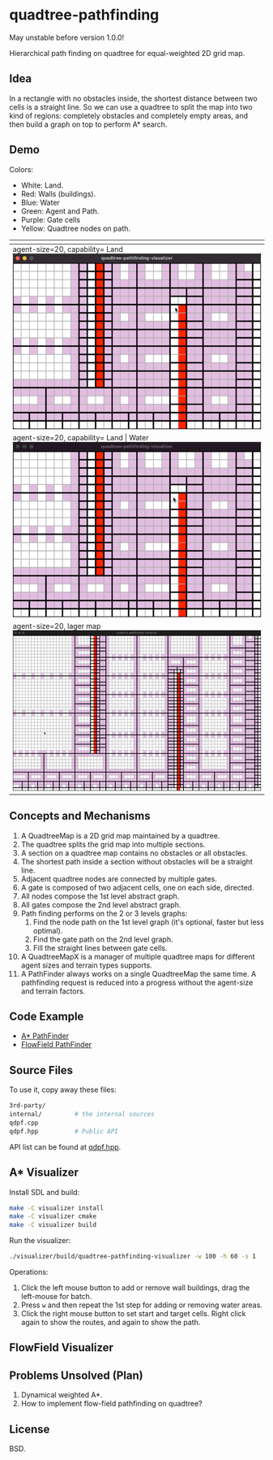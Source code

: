 quadtree-pathfinding
====================

May unstable before version 1.0.0!

Hierarchical path finding on quadtree for equal-weighted 2D grid map.

Idea
----

In a rectangle with no obstacles inside, the shortest distance between two cells is a straight line.
So we can use a quadtree to split the map into two kind of regions: completely obstacles and completely empty areas,
and then build a graph on top to perform A* search.

Demo
----

Colors:

* White: Land.
* Red: Walls (buildings).
* Blue: Water
* Green: Agent and Path.
* Purple: Gate cells
* Yellow: Quadtree nodes on path.

| <!-- -->                                                          |
| ------------------------------------------------------------------|
| agent-size=20, capability= Land  ![](misc/quadtree-pathfinding1.gif)                  |
| agent-size=20, capability= Land \| Water ![](misc/quadtree-pathfinding2.gif)                  |
| agent-size=20, lager map ![](misc/quadtree-pathfinding3.gif)    |


Concepts and Mechanisms
------------------------

1. A QuadtreeMap is a 2D grid map maintained by a quadtree.
2. The quadtree splits the grid map into multiple sections.
3. A section on a quadtree map contains no obstacles or all obstacles.
4. The shortest path inside a section without obstacles will be a straight line.
5. Adjacent quadtree nodes are connected by multiple gates.
6. A gate is composed of two adjacent cells, one on each side, directed.
7. All nodes compose the 1st level abstract graph.
8. All gates compose the 2nd level abstract graph.
9. Path finding performs on the 2 or 3 levels graphs:
   1. Find the node path on the 1st level graph (it's optional, faster but less optimal).
   2. Find the gate path on the 2nd level graph.
   3. Fill the straight lines between gate cells.
10. A QuadtreeMapX is a manager of multiple quadtree maps for different agent sizes and terrain
    types supports.
11. A PathFinder always works on a single QuadtreeMap the same time. A pathfinding request is
    reduced into a progress without the agent-size and terrain factors.

Code Example
------------

- [A* PathFinder](examples/astar)
- [FlowField PathFinder](examples/flowfield)

Source Files
------------

To use it, copy away these files:

```bash
3rd-party/
internal/         # the internal sources
qdpf.cpp
qdpf.hpp          # Public API
```

API list can be found at [qdpf.hpp](qdpf.hpp).

A* Visualizer
-------------

Install SDL and build:

```bash
make -C visualizer install
make -C visualizer cmake
make -C visualizer build
```

Run the visualizer:

```bash
./visualizer/build/quadtree-pathfinding-visualizer -w 100 -h 60 -s 1
```

Operations:

1. Click the left mouse button to add or remove wall buildings, drag the left-mouse for batch.
2. Press `w` and then repeat the 1st step for adding or removing water areas.
3. Click the right mouse button to set start and target cells.
   Right click again to show the routes, and again to show the path.

FlowField Visualizer
--------------------

Problems Unsolved (Plan)
------------------------

1. Dynamical weighted A*.
2. How to implement flow-field pathfinding on quadtree?


License
-------

BSD.

